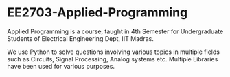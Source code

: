 # EE2703-Applied-Programming

Applied Programming is a course, taught in 4th Semester for Undergraduate Students of Electrical Engineering Dept, IIT Madras.

We use Python to solve questions involving various topics in multiple fields such as Circuits, Signal Processing, Analog systems etc.
Multiple Libraries have been used for various purposes.
